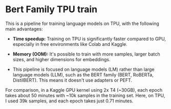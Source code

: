 # Bert Family TPU train

This is a pipeline for training language models on TPU, with the following main advantages:

* **Time speedup:** Training on TPU is significantly faster compared to GPU, especially in free environments like Colab and Kaggle.

* **Memory (OOM):** It's possible to train with more samples, larger batch sizes, and higher dimensions for embeddings.

* This pipeline is focused on language models (LM) rather than large language models (LLM), such as the BERT family (BERT, RoBERTa, DistilBERT). This means it doesn't use adapters or PEFT.

For comparison, in a Kaggle GPU kernel using 2x T4 (~30GB), each epoch takes about 50 minutes with ~10k samples in the training set. Here, on TPU, I used 39k samples, and each epoch takes just 0.71 minutes.